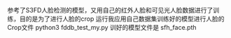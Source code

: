参考了S3FD人脸检测的模型，又用自己的红外人脸和可见光人脸数据进行了训练，目的是为了进行人脸的crop
运行我应用自己数据集训练好的模型进行人脸的Crop文件
python3 fddb_test_my.py
训好的模型文件是 sfh_face.pth
